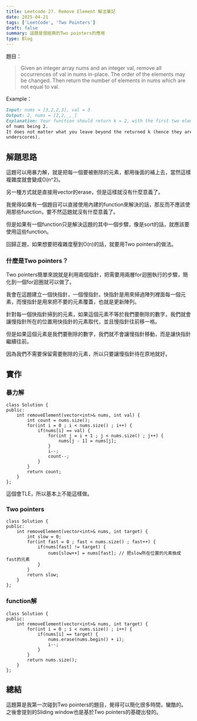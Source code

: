 ```yaml
---
title: Leetcode 27. Remove Element 解法筆記
date: 2025-04-21
tags: ['LeetCode', 'Two Pointers']
draft: false
summary: 這題是很經典的Two pointers的應用
type: Blog
---
```

題目：
> Given an integer array nums and an integer val, remove all occurrences of val in nums in-place. The order of the elements may be changed. Then return the number of elements in nums which are not equal to val.

Example：

```md
Input: nums = [3,2,2,3], val = 3
Output: 2, nums = [2,2,_,_]
Explanation: Your function should return k = 2, with the first two elements 
of nums being 2.
It does not matter what you leave beyond the returned k (hence they are
underscores).
```

## 解題思路

這題可以用暴力解，就是把每一個要被刪除的元素，都用後面的補上去，當然這樣複雜度就會變成O(n^2)。

另一種方式就是直接用vector的erase，但是這樣就沒有什麼意義了。

我覺得如果有一個題目可以直接使用內建的function來解決的話，那反而不應該使用那些function，要不然這題就沒有什麼意義了。

但是如果有一個function只是解決這題的其中一個步驟，像是sort的話，就應該要使用這些function。

回歸正題，如果想要把複雜度壓到O(n)的話，就要用Two pointers的做法。

### 什麼是Two pointers？

Two pointers簡單來說就是利用兩個指針，把需要用兩層for迴圈執行的步驟，簡化到一個for迴圈就可以做了。

我會在這題建立一個快指針，一個慢指針。快指針是用來掃過陣列裡面每一個元素，而慢指針是用來把不要的元素覆蓋，也就是更新陣列。

針對每一個快指針掃到的元素，如果這個元素不等於我們要刪除的數字，我們就會讓慢指針所在的位置用快指針的元素取代，並且慢指針往前移一格。

但是如果這個元素是我們要刪除的數字，我們就不會讓慢指針移動，而是讓快指針繼續往前。

因為我們不需要保留需要刪除的元素，所以只要讓慢指針待在原地就好。

## 實作

### 暴力解

```cpp=
class Solution {
public:
    int removeElement(vector<int>& nums, int val) {
        int count = nums.size();
        for(int i = 0 ; i < nums.size() ; i++) {
            if(nums[i] == val) {
                for(int j = i + 1 ; j < nums.size() ; j++) {
                    nums[j - 1] = nums[j];
                }
                i--;
                count--;
            }
        }
        return count;
    }
};
```
這個會TLE，所以基本上不能這樣做。

### Two pointers

```cpp=
class Solution {
public:
    int removeElement(vector<int>& nums, int target) {
        int slow = 0;
        for(int fast = 0 ; fast < nums.size() ; fast++) {
            if(nums[fast] != target) {
                nums[slow++] = nums[fast]; // 把slow所在位置的元素換成fast的元素
            }
        }
        return slow;
    }
};
```

### function解
```cpp=
class Solution {
public:
    int removeElement(vector<int>& nums, int target) {
        for(int i = 0 ; i < nums.size() ; i++) {
            if(nums[i] == target) {
                nums.erase(nums.begin() + i);
                i--;
            }
        }
        return nums.size();
    }
};
```
## 總結

這題算是我第一次碰到Two pointers的題目，覺得可以簡化很多時間，蠻酷的。之後會提到的Sliding window也是基於Two pointers的基礎出發的。

